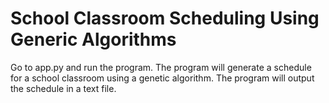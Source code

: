 # School Classroom Scheduling Using Generic Algorithms

Go to app.py and run the program. The program will generate a schedule for a school classroom using a genetic algorithm. The program will output the schedule in a text file.
